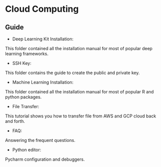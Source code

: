 # Cloud Computing 

## Guide

* Deep Learning Kit Installation:

This folder contained all the installation manual for most of popular deep learning frameworks.

* SSH Key:

This folder contains the guide to create the public and private key.

* Machine Learning Installation:

This folder contained all the installation manual for most of popular R and python packages.

* File Transfer:

This tutorial shows you how to transfer file from AWS and GCP cloud back and forth.

* FAQ:

Answering the frequent questions.

* Python editor:

Pycharm configuration and debuggers.

